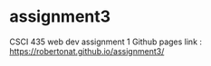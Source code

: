# assignment3
CSCI 435 web dev assignment 1 Github pages link : https://robertonat.github.io/assignment3/
